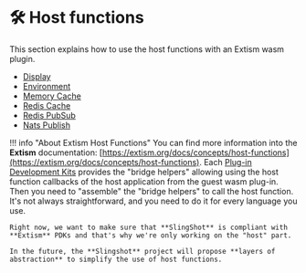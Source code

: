 # 🛠️ Host functions

This section explains how to use the host functions with an Extism wasm plugin.

- [Display](display.md)
- [Environment](env.md)
- [Memory Cache](mem.md)
- [Redis Cache](redis.md)
- [Redis PubSub](redis-pubsub.md)
- [Nats Publish](nats.md)

!!! info "About Extism Host Functions"
    You can find more information into the **Extism** documentation: [https://extism.org/docs/concepts/host-functions](https://extism.org/docs/concepts/host-functions).
    Each [Plug-in Development Kits](https://extism.org/docs/concepts/pdk) provides the "bridge helpers" allowing using the host function callbacks of the host application from the guest wasm plug-in. Then you need to "assemble" the "bridge helpers" to call the host function. It's not always straightforward, and you need to do it for every language you use.

    Right now, we want to make sure that **SlingShot** is compliant with **Extism** PDKs and that's why we're only working on the "host" part.
    
    In the future, the **Slingshot** project will propose **layers of abstraction** to simplify the use of host functions.
